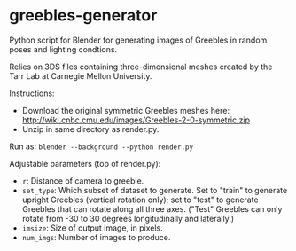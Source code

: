 # greebles-generator

Python script for Blender for generating images of Greebles in random poses and lighting condtions.

Relies on 3DS files containing three-dimensional meshes created by the Tarr Lab at Carnegie Mellon University.

Instructions:
 - Download the original symmetric Greebles meshes here: http://wiki.cnbc.cmu.edu/images/Greebles-2-0-symmetric.zip
 - Unzip in same directory as render.py.

Run as: `blender --background --python render.py`

Adjustable parameters (top of render.py):
- `r`: Distance of camera to greeble.
- `set_type`: Which subset of dataset to generate. Set to "train" to generate upright Greebles (vertical rotation only); set to "test" to generate Greebles that can rotate along all three axes. ("Test" Greebles can only rotate from -30 to 30 degrees longitudinally and laterally.)
- `imsize`: Size of output image, in pixels.
- `num_imgs`: Number of images to produce.
